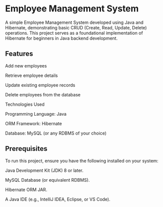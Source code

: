 # Employee Management System

A simple Employee Management System developed using Java and Hibernate, 
demonstrating basic CRUD (Create, Read, Update, Delete) operations. 
This project serves as a foundational implementation of Hibernate 
for beginners in Java backend development.

## Features
Add new employees

Retrieve employee details

Update existing employee records

Delete employees from the database

Technologies Used

Programming Language: Java

ORM Framework: Hibernate

Database: MySQL (or any RDBMS of your choice)

## Prerequisites
To run this project, ensure you have the following installed on your system:

Java Development Kit (JDK) 8 or later.

MySQL Database (or equivalent RDBMS).

Hibernate ORM JAR.

A Java IDE (e.g., IntelliJ IDEA, Eclipse, or VS Code).
